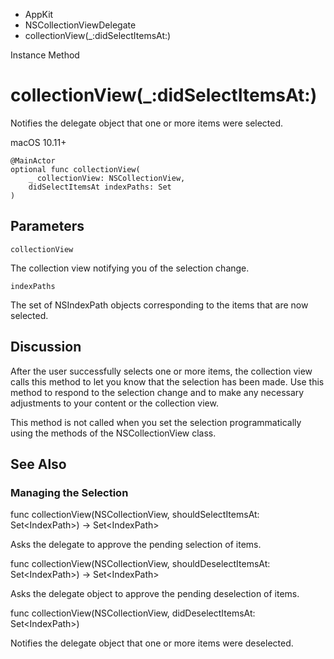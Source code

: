 

- AppKit
- NSCollectionViewDelegate
-  collectionView(\_:didSelectItemsAt:) 

Instance Method

# collectionView(\_:didSelectItemsAt:)

Notifies the delegate object that one or more items were selected.

macOS 10.11+

``` source
@MainActor
optional func collectionView(
    _ collectionView: NSCollectionView,
    didSelectItemsAt indexPaths: Set
)
```

## Parameters 

`collectionView`  

The collection view notifying you of the selection change.

`indexPaths`  

The set of NSIndexPath objects corresponding to the items that are now selected.

## Discussion

After the user successfully selects one or more items, the collection view calls this method to let you know that the selection has been made. Use this method to respond to the selection change and to make any necessary adjustments to your content or the collection view.

This method is not called when you set the selection programmatically using the methods of the NSCollectionView class.

## See Also

### Managing the Selection

func collectionView(NSCollectionView, shouldSelectItemsAt: Set&lt;IndexPath>) -> Set&lt;IndexPath>

Asks the delegate to approve the pending selection of items.

func collectionView(NSCollectionView, shouldDeselectItemsAt: Set&lt;IndexPath>) -> Set&lt;IndexPath>

Asks the delegate object to approve the pending deselection of items.

func collectionView(NSCollectionView, didDeselectItemsAt: Set&lt;IndexPath>)

Notifies the delegate object that one or more items were deselected.

